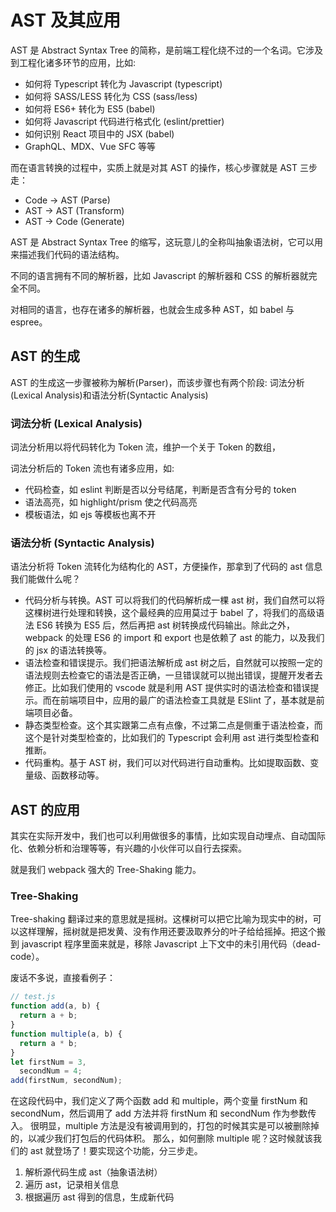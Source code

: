 # AST 及其应用

AST 是 Abstract Syntax Tree 的简称，是前端工程化绕不过的一个名词。它涉及到工程化诸多环节的应用，比如:

- 如何将 Typescript 转化为 Javascript (typescript)
- 如何将 SASS/LESS 转化为 CSS (sass/less)
- 如何将 ES6+ 转化为 ES5 (babel)
- 如何将 Javascript 代码进行格式化 (eslint/prettier)
- 如何识别 React 项目中的 JSX (babel)
- GraphQL、MDX、Vue SFC 等等

而在语言转换的过程中，实质上就是对其 AST 的操作，核心步骤就是 AST 三步走：

- Code -> AST (Parse)
- AST -> AST (Transform)
- AST -> Code (Generate)

AST 是 Abstract Syntax Tree 的缩写，这玩意儿的全称叫抽象语法树，它可以用来描述我们代码的语法结构。

不同的语言拥有不同的解析器，比如 Javascript 的解析器和 CSS 的解析器就完全不同。

对相同的语言，也存在诸多的解析器，也就会生成多种 AST，如 babel 与 espree。

## AST 的生成

AST 的生成这一步骤被称为解析(Parser)，而该步骤也有两个阶段: 词法分析(Lexical Analysis)和语法分析(Syntactic Analysis)

### 词法分析 (Lexical Analysis)

词法分析用以将代码转化为 Token 流，维护一个关于 Token 的数组，

词法分析后的 Token 流也有诸多应用，如:

- 代码检查，如 eslint 判断是否以分号结尾，判断是否含有分号的 token
- 语法高亮，如 highlight/prism 使之代码高亮
- 模板语法，如 ejs 等模板也离不开

### 语法分析 (Syntactic Analysis)

语法分析将 Token 流转化为结构化的 AST，方便操作，那拿到了代码的 ast 信息我们能做什么呢？

- 代码分析与转换。AST 可以将我们的代码解析成一棵 ast 树，我们自然可以将这棵树进行处理和转换，这个最经典的应用莫过于 babel 了，将我们的高级语法 ES6 转换为 ES5 后，然后再把 ast 树转换成代码输出。除此之外，webpack 的处理 ES6 的 import 和 export 也是依赖了 ast 的能力，以及我们的 jsx 的语法转换等。
- 语法检查和错误提示。我们把语法解析成 ast 树之后，自然就可以按照一定的语法规则去检查它的语法是否正确，一旦错误就可以抛出错误，提醒开发者去修正。比如我们使用的 vscode 就是利用 AST 提供实时的语法检查和错误提示。而在前端项目中，应用的最广的语法检查工具就是 ESlint 了，基本就是前端项目必备。
- 静态类型检查。这个其实跟第二点有点像，不过第二点是侧重于语法检查，而这个是针对类型检查的，比如我们的 Typescript 会利用 ast 进行类型检查和推断。
- 代码重构。基于 AST 树，我们可以对代码进行自动重构。比如提取函数、变量级、函数移动等。

## AST 的应用

其实在实际开发中，我们也可以利用做很多的事情，比如实现自动埋点、自动国际化、依赖分析和治理等等，有兴趣的小伙伴可以自行去探索。

就是我们 webpack 强大的 Tree-Shaking 能力。

### Tree-Shaking

Tree-shaking 翻译过来的意思就是摇树。这棵树可以把它比喻为现实中的树，可以这样理解，摇树就是把发黄、没有作用还要汲取养分的叶子给给摇掉。把这个搬到 javascript 程序里面来就是，移除 Javascript 上下文中的未引用代码（dead-code）。

废话不多说，直接看例子：

```js
// test.js
function add(a, b) {
  return a + b;
}
function multiple(a, b) {
  return a * b;
}
let firstNum = 3,
  secondNum = 4;
add(firstNum, secondNum);
```

在这段代码中，我们定义了两个函数 add 和 multiple，两个变量 firstNum 和 secondNum，然后调用了 add 方法并将 firstNum 和 secondNum 作为参数传入。
很明显，multiple 方法是没有被调用到的，打包的时候其实是可以被删除掉的，以减少我们打包后的代码体积。
那么，如何删除 multiple 呢？这时候就该我们的 ast 就登场了！要实现这个功能，分三步走。

1. 解析源代码生成 ast（抽象语法树）
2. 遍历 ast，记录相关信息
3. 根据遍历 ast 得到的信息，生成新代码
